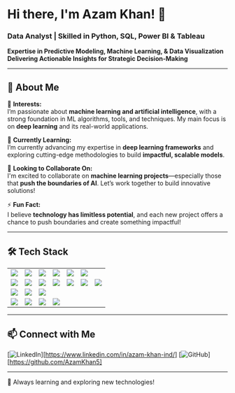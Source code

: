 # Hi there, I'm Azam Khan! 👋  

### **Data Analyst | Skilled in Python, SQL, Power BI & Tableau**  
**Expertise in Predictive Modeling, Machine Learning, & Data Visualization**  
**Delivering Actionable Insights for Strategic Decision-Making**  

---

## 🚀 **About Me**  

👀 **Interests:**  
I’m passionate about **machine learning and artificial intelligence**, with a strong foundation in ML algorithms, tools, and techniques. My main focus is on **deep learning** and its real-world applications.  

🌱 **Currently Learning:**  
I’m currently advancing my expertise in **deep learning frameworks** and exploring cutting-edge methodologies to build **impactful, scalable models**.  

💞️ **Looking to Collaborate On:**  
I'm excited to collaborate on **machine learning projects**—especially those that **push the boundaries of AI**. Let’s work together to build innovative solutions!  

⚡ **Fun Fact:**  
I believe **technology has limitless potential**, and each new project offers a chance to push boundaries and create something impactful!  

---

## 🛠 **Tech Stack**  

<table>
  <tr>
    <td align="center"><img src="https://img.shields.io/badge/Python-3776AB?style=for-the-badge&logo=python&logoColor=white"></td>
    <td align="center"><img src="https://img.shields.io/badge/SQL-4479A1?style=for-the-badge&logo=postgresql&logoColor=white"></td>
    <td align="center"><img src="https://img.shields.io/badge/Power%20BI-F2C811?style=for-the-badge&logo=powerbi&logoColor=black"></td>
    <td align="center"><img src="https://img.shields.io/badge/Tableau-E97627?style=for-the-badge&logo=tableau&logoColor=white"></td>
    <td align="center"><img src="https://img.shields.io/badge/Excel-217346?style=for-the-badge&logo=microsoft-excel&logoColor=white"></td>
    <td align="center"><img src="https://img.shields.io/badge/DAX-0052CC?style=for-the-badge&logo=powerbi&logoColor=white"></td>
  </tr>
  <tr>
    <td align="center"><img src="https://img.shields.io/badge/NumPy-013243?style=for-the-badge&logo=numpy&logoColor=white"></td>
    <td align="center"><img src="https://img.shields.io/badge/Pandas-150458?style=for-the-badge&logo=pandas&logoColor=white"></td>
    <td align="center"><img src="https://img.shields.io/badge/Matplotlib-008080?style=for-the-badge&logo=matplotlib&logoColor=white"></td>
    <td align="center"><img src="https://img.shields.io/badge/Flask-000000?style=for-the-badge&logo=flask&logoColor=white"></td>
    <td align="center"><img src="https://img.shields.io/badge/Seaborn-008080?style=for-the-badge&logo=python&logoColor=white"></td>
    <td align="center"><img src="https://img.shields.io/badge/Scikit%20Learn-F7931E?style=for-the-badge&logo=scikitlearn&logoColor=white"></td>
    <td align="center"><img src="https://img.shields.io/badge/Machine%20Learning-FF6F00?style=for-the-badge&logo=scikitlearn&logoColor=white"></td>
  </tr>
  <tr>
    <td align="center"><img src="https://img.shields.io/badge/AWS-232F3E?style=for-the-badge&logo=amazonaws&logoColor=white"></td>
    <td align="center"><img src="https://img.shields.io/badge/Git-F05032?style=for-the-badge&logo=git&logoColor=white"></td>
    <td align="center"><img src="https://img.shields.io/badge/GitHub-181717?style=for-the-badge&logo=github&logoColor=white"></td>
  </tr>
  <tr>
    <td align="center"><img src="https://img.shields.io/badge/HTML-E34F26?style=for-the-badge&logo=html5&logoColor=white"></td>
    <td align="center"><img src="https://img.shields.io/badge/CSS-1572B6?style=for-the-badge&logo=css3&logoColor=white"></td>
    <td align="center"><img src="https://img.shields.io/badge/Bootstrap-7952B3?style=for-the-badge&logo=bootstrap&logoColor=white"></td>
    <td align="center"><img src="https://img.shields.io/badge/JavaScript-F7DF1E?style=for-the-badge&logo=javascript&logoColor=black"></td>
  </tr>
</table>

---

## 📫 **Connect with Me**  

[![LinkedIn](https://img.shields.io/badge/LinkedIn-0A66C2?style=for-the-badge&logo=linkedin&logoColor=white)][https://www.linkedin.com/in/azam-khan-ind/]
[![GitHub](https://img.shields.io/badge/GitHub-181717?style=for-the-badge&logo=github&logoColor=white)][https://github.com/AzamKhan5]

---

🚀 Always learning and exploring new technologies!  
